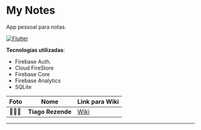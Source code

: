 # My Notes

App pessoal para notas.

[![Flutter](https://img.shields.io/badge/Powered%20by-FLUTTER%20v3.0.1-blue)](https://flutter.dev/)

**Tecnologias utilizadas**: 
- Firebase Auth.
- Cloud FireStore
- Firebase Core
- Firebase Analytics
- SQLite


| Foto                                                                                                                                                                                                    | Nome                  | Link para Wiki                                                                                                                       |
| ------------------------------------------------------------------------------------------------------------------------------------------------------------------------------------------------------- | --------------------- | ------------------------------------------------------------------------------------------------------------------------------------ |
| 👨🏼‍💻     | **Tiago Rezende** | [Wiki]()                   |


---


